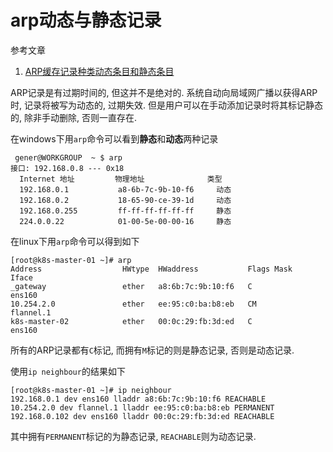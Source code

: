# arp动态与静态记录

参考文章

1. [ARP缓存记录种类动态条目和静态条目](https://my.oschina.net/u/1585857/blog/397725)

ARP记录是有过期时间的, 但这并不是绝对的. 系统自动向局域网广播以获得ARP时, 记录将被写为动态的, 过期失效. 但是用户可以在手动添加记录时将其标记静态的, 除非手动删除, 否则一直存在.

在windows下用`arp`命令可以看到**静态**和**动态**两种记录

```
 gener@WORKGROUP  ~ $ arp
接口: 192.168.0.8 --- 0x18
  Internet 地址         物理地址              类型
  192.168.0.1           a8-6b-7c-9b-10-f6     动态
  192.168.0.2           18-65-90-ce-39-1d     动态
  192.168.0.255         ff-ff-ff-ff-ff-ff     静态
  224.0.0.22            01-00-5e-00-00-16     静态
```

在linux下用`arp`命令可以得到如下

```
[root@k8s-master-01 ~]# arp
Address                  HWtype  HWaddress           Flags Mask            Iface
_gateway                 ether   a8:6b:7c:9b:10:f6   C                     ens160
10.254.2.0               ether   ee:95:c0:ba:b8:eb   CM                    flannel.1
k8s-master-02            ether   00:0c:29:fb:3d:ed   C                     ens160
```

所有的ARP记录都有`C`标记, 而拥有`M`标记的则是静态记录, 否则是动态记录.

使用`ip neighbour`的结果如下

```
[root@k8s-master-01 ~]# ip neighbour
192.168.0.1 dev ens160 lladdr a8:6b:7c:9b:10:f6 REACHABLE
10.254.2.0 dev flannel.1 lladdr ee:95:c0:ba:b8:eb PERMANENT
192.168.0.102 dev ens160 lladdr 00:0c:29:fb:3d:ed REACHABLE
```

其中拥有`PERMANENT`标记的为静态记录, `REACHABLE`则为动态记录.
